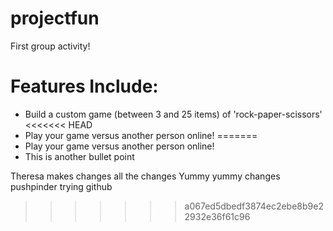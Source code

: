 # projectfun
First group activity!

# Features Include:
* Build a custom game (between 3 and 25 items) of 'rock-paper-scissors'
<<<<<<< HEAD
* Play your game versus another person online!
=======
* Play your game versus another person online!
* This is another bullet point

Theresa makes changes
all the changes
Yummy yummy changes
pushpinder trying github

>>>>>>> a067ed5dbedf3874ec2ebe8b9e22932e36f61c96
